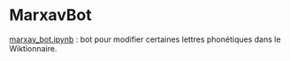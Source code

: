 # MarxavBot
[marxav_bot.ipynb](marxav_bot.ipynb) : bot pour modifier certaines lettres phonétiques dans le Wiktionnaire.
